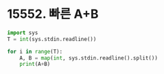 # 15552. 빠른 A+B


```python
import sys
T = int(sys.stdin.readline())

for i in range(T):
    A, B = map(int, sys.stdin.readline().split())
    print(A+B)
```